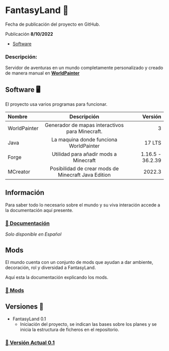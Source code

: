 # FantasyLand 🍄

Fecha de publicación del proyecto en GitHub.

Publicación **8/10/2022**

* [Software](#versiones-💾)

### Descripción:

Servidor de aventuras en un mundo completamente personalizado y creado de manera manual en [**WorldPainter**](https://www.worldpainter.net/)

## Software 🖥️

El proyecto usa varios programas para funcionar.

| Nombre | Descripción | Versión |
|:------------|:-------------:|-------------:|
| WorldPainter     |   Generador de mapas interactivos para Minecraft.    |        3|
| Java     |    La maquina donde funciona WorldPainter     |          17 LTS |
| Forge | Utilidad para añadir mods a Minecraft | 1.16.5 - 36.2.39 |
| MCreator | Posibilidad de crear mods de Minecraft Java Edition | 2022.3

## Información

Para saber todo lo necesario sobre el mundo y su viva interación accede a la documentación aquí presente.

### [🔗 Documentación](documentation/main.md)

*Solo disponible en Español*

## Mods

El mundo cuenta con un conjunto de mods que ayudan a dar ambiente, decoración, rol y diversidad a FantasyLand.

Aquí esta la documentación explicando los mods.

### [🔗 Mods](documentation/mods.md)

## Versiones 💾

* FantasyLand 0.1
    *  Iniciación del proyecto, se indican las bases sobre los planes y se inicia la estructura de ficheros en el repositorio.

### [🔗 Versión Actual 0.1](versions/FantasyLand_0.1.md)

